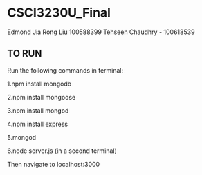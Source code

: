 # CSCI3230U_Final

Edmond Jia Rong Liu 100588399
Tehseen Chaudhry - 100618539


TO RUN
--------------------

Run the following commands in terminal:


1.npm install mongodb

2.npm install mongoose

3.npm install mongod

4.npm install express

5.mongod

6.node server.js (in a second terminal)

Then navigate to localhost:3000
